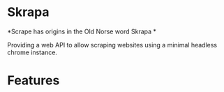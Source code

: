 # Skrapa

*Scrape has origins in the Old Norse word Skrapa *

Providing a web API to allow scraping websites using a minimal headless chrome instance.

# Features